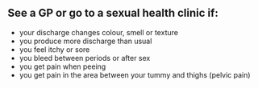 ## See a GP or go to a sexual health clinic if:

- your discharge changes colour, smell or texture
- you produce more discharge than usual
- you feel itchy or sore
- you bleed between periods or after sex
- you get pain when peeing
- you get pain in the area between your tummy and thighs (pelvic pain)

